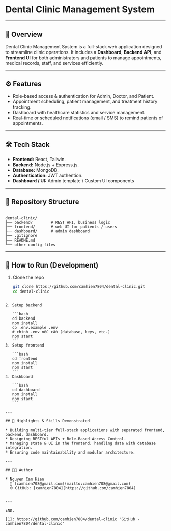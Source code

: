 # Dental Clinic Management System

---

## 📌 Overview  
Dental Clinic Management System is a full-stack web application designed to streamline clinic operations. It includes a **Dashboard**, **Backend API**, and **Frontend UI** for both administrators and patients to manage appointments, medical records, staff, and services efficiently.

---

## ⚙️ Features  
- Role-based access & authentication for Admin, Doctor, and Patient.  
- Appointment scheduling, patient management, and treatment history tracking.  
- Dashboard with healthcare statistics and service management.  
- Real-time or scheduled notifications (email / SMS) to remind patients of appointments.  

---

## 🛠️ Tech Stack  
- **Frontend:** React, Tailwin. 
- **Backend:** Node.js + Express.js.
- **Database:** MongoDB.
- **Authentication:** JWT authention.  
- **Dashboard / UI:** Admin template / Custom UI components  

---

## 📂 Repository Structure  
```

dental-clinic/
├── backend/        # REST API, business logic
├── frontend/       # web UI for patients / users
├── dashboard/      # admin dashboard
├── .gitignore
├── README.md
└── other config files

````

---

## 🚀 How to Run (Development)  
1. Clone the repo  
   ```bash
   git clone https://github.com/camhien7804/dental-clinic.git
   cd dental-clinic
````

2. Setup backend

   ```bash
   cd backend
   npm install
   cp .env.example .env
   # chỉnh .env nếu cần (database, keys, etc.)
   npm start
   ```
3. Setup frontend

   ```bash
   cd frontend
   npm install
   npm start
   ```
4. Dashboard

   ```bash
   cd dashboard
   npm install
   npm start
   ```

---

## 🌟 Highlights & Skills Demonstrated

* Building multi-tier full-stack applications with separated frontend, backend, dashboard.
* Designing RESTful APIs + Role-Based Access Control.
* Managing state & UI in the frontend, handling data with database integration.
* Ensuring code maintainability and modular architecture.

---

## 🧑‍💻 Author

* Nguyen Cam Hien
  📧 [camhien708@gmail.com](mailto:camhien708@gmail.com)
  🌐 GitHub: [camhien7804](https://github.com/camhien7804)


---

END.

[1]: https://github.com/camhien7804/dental-clinic "GitHub - camhien7804/dental-clinic"
